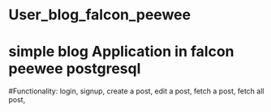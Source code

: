 # User_blog_falcon_peewee

# simple blog Application in falcon peewee postgresql

#Functionality:
login, signup, create a post,
edit a post,
fetch a post,
fetch all post,
